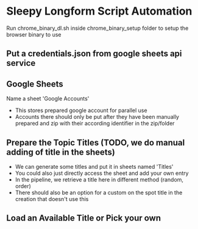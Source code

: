 # Sleepy Longform Script Automation

Run chrome_binary_dl.sh inside chrome_binary_setup folder to setup the browser binary to use

## Put a credentials.json from google sheets api service

## Google Sheets

Name a sheet 'Google Accounts'

- This stores prepared google account for parallel use
- Accounts there should only be put after they have been manually prepared and zip with their according identifier in the zip/folder

## Prepare the Topic Titles (TODO, we do manual adding of title in the sheets)

- We can generate some titles and put it in sheets named 'Titles'
- You could also just directly access the sheet and add your own entry
- In the pipeline, we retrieve a title here in different method (random, order)
- There should also be an option for a custom on the spot title in the creation that doesn't use this

## Load an Available Title or Pick your own
